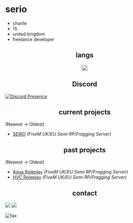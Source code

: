 <h1>serio</h1>

- charlie
- 15
- united kingdom
- freelance developer

<h2 align="center">langs</h2>

<p align="center">
<img align="center" src="https://cdn.jsdelivr.net/npm/simple-icons@3.0.1/icons/lua.svg" alt="lua" height="20" width="20" />
</p>

<h2 align="center">Discord</h2>

[![Discord Presence](https://lanyard.cnrad.dev/api/1119288863010062427)](https://discord.com/users/1119288863010062427)

<h2 align="center">current projects</h2>

(Newest -> Oldest)
- [SERIO](https://discord.gg/GUJy3KsU) *(FiveM UK/EU Semi RP/Fragging Server)*

<h2 align="center">past projects</h2>

(Newest -> Oldest)
- [Aqua Roleplay](https://discord.gg/aquarp) *(FiveM UK/EU Semi RP/Fragging Server)*
- [HVC Roleplay](https://discord.gg/hvc) *(FiveM UK/EU Semi RP/Fragging Server)*
<h2 align="center">contact</h2>

<p><img src="http://github-profile-summary-cards.vercel.app/api/cards/profile-details?username=eulx&theme=transparent" />
<img src="https://github-readme-streak-stats.herokuapp.com/?user=eulx&hide_border=true&card_width=338&theme=transparent" /></p>
<img src="https://komarev.com/ghpvc/?username=eulx&color=lightgray" alt="fax" width="" height="">
<p align="center">
</p>


 
